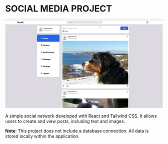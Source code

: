 # SOCIAL MEDIA PROJECT

![Social Media](public/dog.jpg)


A simple social network developed with React and Tailwind CSS. It allows users to create and view posts, including text and images.

**Note**: This project does not include a database connection. All data is stored locally within the application.